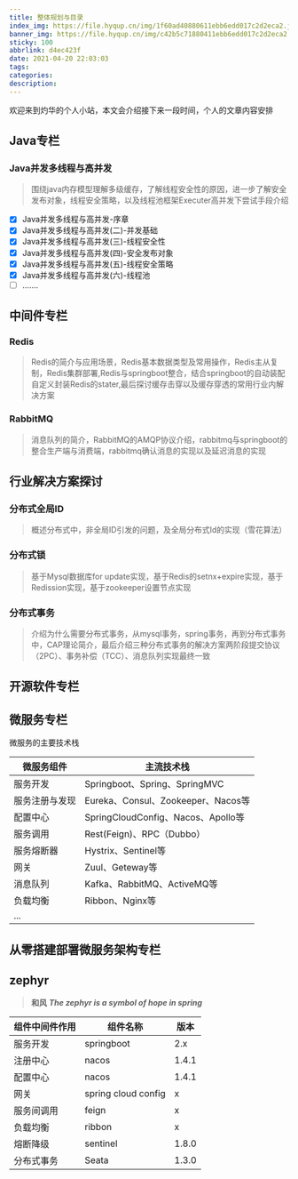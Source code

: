 ```yaml
---
title: 整体规划与目录
index_img: https://file.hyqup.cn/img/1f60ad40880611ebb6edd017c2d2eca2.jpg
banner_img: https://file.hyqup.cn/img/c42b5c71880411ebb6edd017c2d2eca2.jpg
sticky: 100
abbrlink: d4ec423f
date: 2021-04-20 22:03:03
tags:
categories:
description:
---
```


欢迎来到灼华的个人小站，本文会介绍接下来一段时间，个人的文章内容安排

<!-- more -->

## Java专栏

### Java并发多线程与高并发

> 围绕java内存模型理解多级缓存，了解线程安全性的原因，进一步了解安全发布对象，线程安全策略，以及线程池框架Executer高并发下尝试手段介绍

- [x] Java并发多线程与高并发-序章
- [x] Java并发多线程与高并发(二)-并发基础
- [x] Java并发多线程与高并发(三)-线程安全性
- [x] Java并发多线程与高并发(四)-安全发布对象
- [x] Java并发多线程与高并发(五)-线程安全策略
- [x] Java并发多线程与高并发(六)-线程池
- [ ] .......

## 中间件专栏

### Redis

> Redis的简介与应用场景，Redis基本数据类型及常用操作，Redis主从复制，Redis集群部署,Redis与springboot整合，结合springboot的自动装配自定义封装Redis的stater,最后探讨缓存击穿以及缓存穿透的常用行业内解决方案

### RabbitMQ

> 消息队列的简介，RabbitMQ的AMQP协议介绍，rabbitmq与springboot的整合生产端与消费端，rabbitmq确认消息的实现以及延迟消息的实现

## 行业解决方案探讨

### 分布式全局ID

> 概述分布式中，非全局ID引发的问题，及全局分布式Id的实现（雪花算法）

### 分布式锁

> 基于Mysql数据库for update实现，基于Redis的setnx+expire实现，基于Redission实现，基于zookeeper设置节点实现

### 分布式事务

> 介绍为什么需要分布式事务，从mysql事务，spring事务，再到分布式事务中，CAP理论简介，最后介绍三种分布式事务的解决方案两阶段提交协议（2PC）、事务补偿（TCC）、消息队列实现最终一致

## 开源软件专栏



## 微服务专栏

微服务的主要技术栈

| 微服务组件     | 主流技术栈                         |
| -------------- | ---------------------------------- |
| 服务开发       | Springboot、Spring、SpringMVC      |
| 服务注册与发现 | Eureka、Consul、Zookeeper、Nacos等 |
| 配置中心       | SpringCloudConfig、Nacos、Apollo等 |
| 服务调用       | Rest(Feign)、RPC（Dubbo）          |
| 服务熔断器     | Hystrix、Sentinel等                |
| 网关           | Zuul、Geteway等                    |
| 消息队列       | Kafka、RabbitMQ、ActiveMQ等        |
| 负载均衡       | Ribbon、Nginx等                    |
| ...            |                                    |

## 从零搭建部署微服务架构专栏

## zephyr

> **和风** ***The zephyr is a symbol of hope in spring***

| 组件中间件作用 | 组件名称            | 版本  |
| -------------- | ------------------- | ----- |
| 服务开发       | springboot          | 2.x   |
| 注册中心       | nacos               | 1.4.1 |
| 配置中心       | nacos               | 1.4.1 |
| 网关           | spring cloud config | x     |
| 服务间调用     | feign               | x     |
| 负载均衡       | ribbon              | x     |
| 熔断降级       | sentinel            | 1.8.0 |
| 分布式事务     | Seata               | 1.3.0 |

